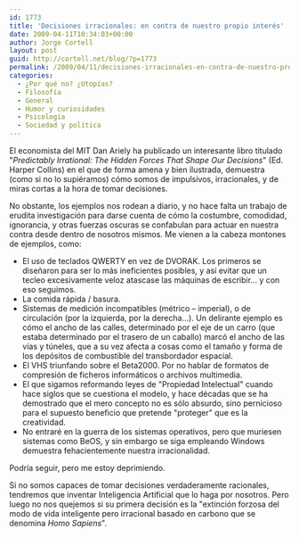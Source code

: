 ```yaml
---
id: 1773
title: 'Decisiones irracionales: en contra de nuestro propio interés'
date: 2009-04-11T10:34:03+00:00
author: Jorge Cortell
layout: post
guid: http://cortell.net/blog/?p=1773
permalink: /2009/04/11/decisiones-irracionales-en-contra-de-nuestro-propio-interes/
categories:
  - ¿Por qué no? ¿Utopías?
  - Filosofí­a
  - General
  - Humor y curiosidades
  - Psicología
  - Sociedad y polí­tica
---
```

El economista del MIT Dan Ariely ha publicado un interesante libro titulado "_Predictably Irrational: The Hidden Forces That Shape Our Decisions_" (Ed. Harper Collins) en el que de forma amena y bien ilustrada, demuestra (como si no lo supiéramos) cómo somos de impulsivos, irracionales, y de miras cortas a la hora de tomar decisiones.

No obstante, los ejemplos nos rodean a diario, y no hace falta un trabajo de erudita investigación para darse cuenta de cómo la costumbre, comodidad, ignorancia, y otras fuerzas oscuras se confabulan para actuar en nuestra contra desde dentro de nosotros mismos. Me vienen a la cabeza montones de ejemplos, como:

  * El uso de teclados QWERTY en vez de DVORAK. Los primeros se diseñaron para ser lo más ineficientes posibles, y así evitar que un tecleo excesivamente veloz atascase las máquinas de escribir... y con eso seguimos.
  * La comida rápida / basura.
  * Sistemas de medición incompatibles (métrico – imperial), o de circulación (por la izquierda, por la derecha...). Un delirante ejemplo es cómo el ancho de las calles, determinado por el eje de un carro (que estaba determinado por el trasero de un caballo) marcó el ancho de las vías y túneles, que a su vez afecta a cosas como el tamaño y forma de los depósitos de combustible del transbordador espacial.
  * El VHS triunfando sobre el Beta2000. Por no hablar de formatos de compresión de ficheros informáticos o archivos multimedia.
  * El que sigamos reformando leyes de "Propiedad Intelectual" cuando hace siglos que se cuestiona el modelo, y hace décadas que se ha demostrado que el mero concepto no es sólo absurdo, sino pernicioso para el supuesto beneficio que pretende "proteger" que es la creatividad.
  * No entraré en la guerra de los sistemas operativos, pero que muriesen sistemas como BeOS, y sin embargo se siga empleando Windows demuestra fehacientemente nuestra irracionalidad.

Podría seguir, pero me estoy deprimiendo.

Si no somos capaces de tomar decisiones verdaderamente racionales, tendremos que inventar Inteligencia Artificial que lo haga por nosotros. Pero luego no nos quejemos si su primera decisión es la "extinción forzosa del modo de vida inteligente pero irracional basado en carbono que se denomina _Homo Sapiens_".